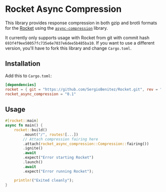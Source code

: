 # Rocket Async Compression

This library provides response compression in both gzip and brotli formats for the [Rocket](https://rocket.rs/) using the [`async-compression`](https://docs.rs/async-compression/0.3.8/async_compression/) library.

It currently only supports usage with Rocket from git with commit hash `693f4f9ee50057fc735e6e7037e6dee5b485ba10`.  If you want to use a different version, you'll have to fork this library and change `Cargo.toml`.

## Installation

Add this to `Cargo.toml`:

```toml
[dependencies]
rocket = { git = "https://github.com/SergioBenitez/Rocket.git", rev = "693f4f9ee50057fc735e6e7037e6dee5b485ba10" }
rocket_async_compression = "0.1"
```

## Usage

```rs
#[rocket::main]
async fn main() {
    rocket::build()
        .mount("/", routes![...])
        // Attach compression fairing here
        .attach(rocket_async_compression::Compression::fairing())
        .ignite()
        .await
        .expect("Error starting Rocket")
        .launch()
        .await
        .expect("Error running Rocket");

    println!("Exited cleanly");
}
```
